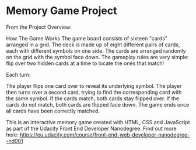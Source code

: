 # Memory Game Project

From the Project Overview:

How The Game Works
The game board consists of sixteen "cards" arranged in a grid. The deck is made up of eight different pairs of cards, each with different symbols on one side. The cards are arranged randomly on the grid with the symbol face down. The gameplay rules are very simple: flip over two hidden cards at a time to locate the ones that match!

Each turn:

The player flips one card over to reveal its underlying symbol.
The player then turns over a second card, trying to find the corresponding card with the same symbol.
If the cards match, both cards stay flipped over.
If the cards do not match, both cards are flipped face down.
The game ends once all cards have been correctly matched.

This is an interactive memory game created with HTML, CSS and JavaScript as part of the Udacity Front End Developer Nanodegree.
Find out more here: https://eu.udacity.com/course/front-end-web-developer-nanodegree--nd001
